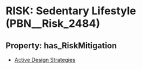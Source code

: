 # RISK: __Sedentary Lifestyle__ (PBN__Risk_2484)

## Property: has_RiskMitigation

* [Active Design Strategies](PBN__Mitigation_186)

